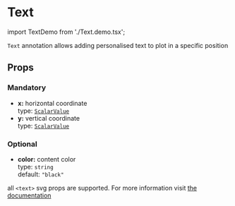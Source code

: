 # Text

import TextDemo from './Text.demo.tsx';

`Text` annotation allows adding personalised text to plot in a specific position

<TextDemo/>

## Props

### Mandatory

- **x:** horizontal coordinate<br />
  type: [`ScalarValue`](../500_types/scalarValue.md)<br/>
- **y:** vertical coordinate<br />
  type: [`ScalarValue`](../500_types/scalarValue.md)<br/>

### Optional

- **color:** content color<br />
  type: `string`<br/>
  default: `"black"`

all `<text>` svg props are supported. For more information visit [the documentation](https://developer.mozilla.org/en-US/docs/Web/SVG/Element/text)
